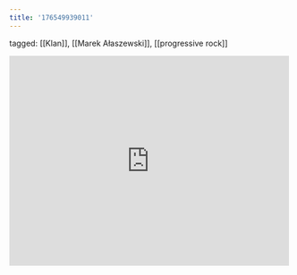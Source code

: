 ```yaml
---
title: '176549939011'
---
```

tagged: [[Klan]], [[Marek Ałaszewski]], [[progressive rock]]
<iframe allow="accelerometer; autoplay; clipboard-write; encrypted-media; gyroscope; picture-in-picture" allowfullscreen="" frameborder="0" height="375" id="youtube_iframe" src="https://www.youtube.com/embed/KGmBwJ32-tE?feature=oembed&amp;enablejsapi=1&amp;origin=https://safe.txmblr.com&amp;wmode=opaque" width="500"></iframe>